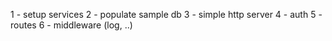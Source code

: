 1 - setup services
2 - populate sample db
3 - simple http server
4 - auth
5 - routes
6 - middleware (log, ..)

